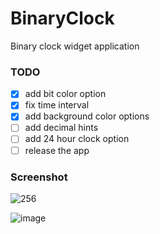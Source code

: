 # BinaryClock
Binary clock widget application 

### TODO
 - [x] add bit color option
 - [x] fix time interval
 - [x] add background color options
 - [ ] add decimal hints
 - [ ] add 24 hour clock option
 - [ ] release the app

### Screenshot
![256](https://github.com/chanwoo040531/BinaryClock/assets/114650607/25fd83c4-4536-43a8-8a53-9e034a2792c6)

![image](https://github.com/chanwoo040531/BinaryClock/assets/114650607/5076e270-5cd0-4193-9b50-b756463596d0)
